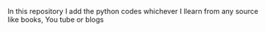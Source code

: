 In this repository I add the python codes whichever I llearn from any source like books, You tube or blogs
